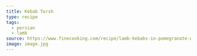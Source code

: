 ```yaml
---
title: Kebab Torsh
type: recipe
tags:
  - persian
  - lamb
source: https://www.finecooking.com/recipe/lamb-kebabs-in-pomegranate-walnut-marinade-kebab-e-torsh
image: image.jpg
---
```

